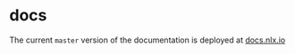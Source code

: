 # docs

The current `master` version of the documentation is deployed at [docs.nlx.io](https://docs.nlx.io/)
